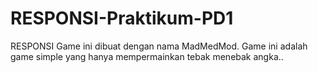 # RESPONSI-Praktikum-PD1
RESPONSI
Game ini dibuat dengan nama MadMedMod.
Game ini adalah game simple yang hanya mempermainkan tebak menebak angka..
